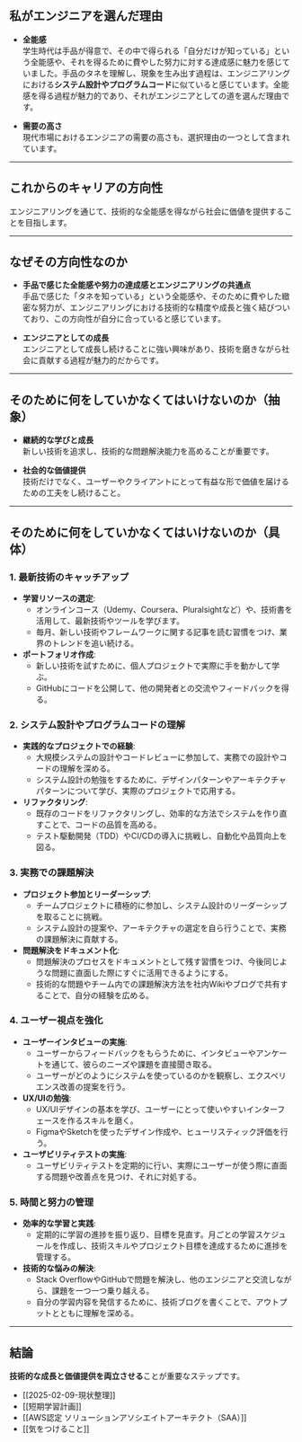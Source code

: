 ## 私がエンジニアを選んだ理由

- **全能感**  
  学生時代は手品が得意で、その中で得られる「自分だけが知っている」という全能感や、それを得るために費やした努力に対する達成感に魅力を感じていました。手品のタネを理解し、現象を生み出す過程は、エンジニアリングにおける**システム設計やプログラムコード**に似ていると感じています。全能感を得る過程が魅力的であり、それがエンジニアとしての道を選んだ理由です。

- **需要の高さ**  
  現代市場におけるエンジニアの需要の高さも、選択理由の一つとして含まれています。

---

## これからのキャリアの方向性

エンジニアリングを通じて、技術的な全能感を得ながら社会に価値を提供することを目指します。

---

## なぜその方向性なのか

- **手品で感じた全能感や努力の達成感とエンジニアリングの共通点**  
  手品で感じた「タネを知っている」という全能感や、そのために費やした緻密な努力が、エンジニアリングにおける技術的な精度や成長と強く結びついており、この方向性が自分に合っていると感じています。

- **エンジニアとしての成長**  
  エンジニアとして成長し続けることに強い興味があり、技術を磨きながら社会に貢献する過程が魅力的だからです。

---

## そのために何をしていかなくてはいけないのか（抽象）

- **継続的な学びと成長**  
  新しい技術を追求し、技術的な問題解決能力を高めることが重要です。

- **社会的な価値提供**  
  技術だけでなく、ユーザーやクライアントにとって有益な形で価値を届けるための工夫をし続けること。

---

## そのために何をしていかなくてはいけないのか（具体）

### 1. **最新技術のキャッチアップ**
- **学習リソースの選定**:  
  - オンラインコース（Udemy、Coursera、Pluralsightなど）や、技術書を活用して、最新技術やツールを学びます。
  - 毎月、新しい技術やフレームワークに関する記事を読む習慣をつけ、業界のトレンドを追い続ける。
- **ポートフォリオ作成**:  
  - 新しい技術を試すために、個人プロジェクトで実際に手を動かして学ぶ。
  - GitHubにコードを公開して、他の開発者との交流やフィードバックを得る。

### 2. **システム設計やプログラムコードの理解**
- **実践的なプロジェクトでの経験**:  
  - 大規模システムの設計やコードレビューに参加して、実務での設計やコードの理解を深める。
  - システム設計の勉強をするために、デザインパターンやアーキテクチャパターンについて学び、実際のプロジェクトで応用する。
- **リファクタリング**:  
  - 既存のコードをリファクタリングし、効率的な方法でシステムを作り直すことで、コードの品質を高める。
  - テスト駆動開発（TDD）やCI/CDの導入に挑戦し、自動化や品質向上を図る。

### 3. **実務での課題解決**
- **プロジェクト参加とリーダーシップ**:  
  - チームプロジェクトに積極的に参加し、システム設計のリーダーシップを取ることに挑戦。
  - システム設計の提案や、アーキテクチャの選定を自ら行うことで、実務の課題解決に貢献する。
- **問題解決をドキュメント化**:  
  - 問題解決のプロセスをドキュメントとして残す習慣をつけ、今後同じような問題に直面した際にすぐに活用できるようにする。
  - 技術的な問題やチーム内での課題解決方法を社内Wikiやブログで共有することで、自分の経験を広める。

### 4. **ユーザー視点を強化**
- **ユーザーインタビューの実施**:  
  - ユーザーからフィードバックをもらうために、インタビューやアンケートを通じて、彼らのニーズや課題を直接聞き取る。
  - ユーザーがどのようにシステムを使っているのかを観察し、エクスペリエンス改善の提案を行う。
- **UX/UIの勉強**:  
  - UX/UIデザインの基本を学び、ユーザーにとって使いやすいインターフェースを作るスキルを磨く。
  - FigmaやSketchを使ったデザイン作成や、ヒューリスティック評価を行う。
- **ユーザビリティテストの実施**:  
  - ユーザビリティテストを定期的に行い、実際にユーザーが使う際に直面する問題や改善点を見つけ、それに対処する。

### 5. **時間と努力の管理**
- **効率的な学習と実践**:  
  - 定期的に学習の進捗を振り返り、目標を見直す。月ごとの学習スケジュールを作成し、技術スキルやプロジェクト目標を達成するために進捗を管理する。
- **技術的な悩みの解決**:  
  - Stack OverflowやGitHubで問題を解決し、他のエンジニアと交流しながら、課題を一つ一つ乗り越える。
  - 自分の学習内容を発信するために、技術ブログを書くことで、アウトプットとともに理解を深める。

---

## 結論

**技術的な成長と価値提供を両立させる**ことが重要なステップです。
- [[2025-02-09-現状整理]]
- [[短期学習計画]]
- [[AWS認定 ソリューションアソシエイトアーキテクト（SAA）]]
- [[気をつけること]]